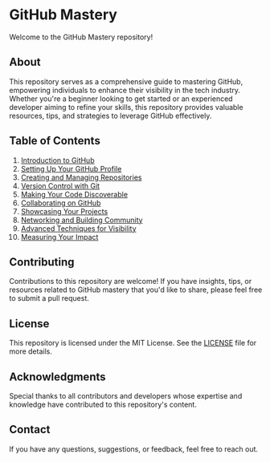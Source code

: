 # GitHub Mastery

Welcome to the GitHub Mastery repository!

## About
This repository serves as a comprehensive guide to mastering GitHub, empowering individuals to enhance their visibility in the tech industry. Whether you're a beginner looking to get started or an experienced developer aiming to refine your skills, this repository provides valuable resources, tips, and strategies to leverage GitHub effectively.

## Table of Contents
1. [Introduction to GitHub](#introduction-to-github)
2. [Setting Up Your GitHub Profile](#setting-up-your-github-profile)
3. [Creating and Managing Repositories](#creating-and-managing-repositories)
4. [Version Control with Git](#version-control-with-git)
5. [Making Your Code Discoverable](#making-your-code-discoverable)
6. [Collaborating on GitHub](#collaborating-on-github)
7. [Showcasing Your Projects](#showcasing-your-projects)
8. [Networking and Building Community](#networking-and-building-community)
9. [Advanced Techniques for Visibility](#advanced-techniques-for-visibility)
10. [Measuring Your Impact](#measuring-your-impact)

## Contributing
Contributions to this repository are welcome! If you have insights, tips, or resources related to GitHub mastery that you'd like to share, please feel free to submit a pull request.

## License
This repository is licensed under the MIT License. See the [LICENSE](LICENSE) file for more details.

## Acknowledgments
Special thanks to all contributors and developers whose expertise and knowledge have contributed to this repository's content.

## Contact
If you have any questions, suggestions, or feedback, feel free to reach out.


